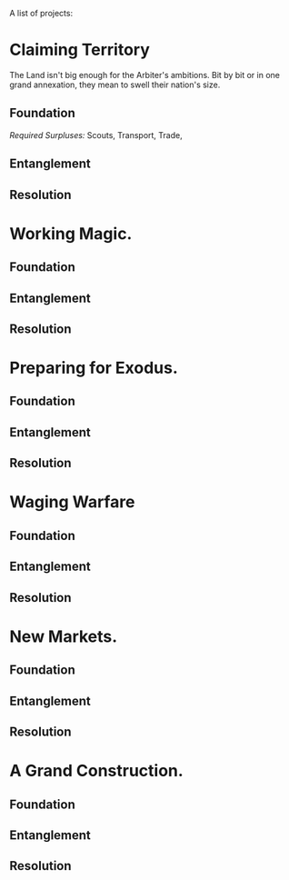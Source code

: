 A list of projects:

# Claiming Territory
The Land isn't big enough for the Arbiter's ambitions. Bit by bit or in one grand annexation, they mean to swell their nation's size.
## Foundation
*Required Surpluses:* Scouts, Transport, Trade, 
## Entanglement

## Resolution
# Working Magic.

## Foundation

## Entanglement

## Resolution
# Preparing for Exodus.

## Foundation

## Entanglement

## Resolution
# Waging Warfare

## Foundation

## Entanglement

## Resolution
# New Markets.

## Foundation

## Entanglement

## Resolution
# A Grand Construction.

## Foundation

## Entanglement

## Resolution
